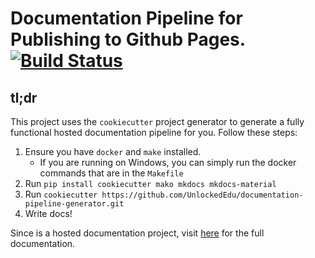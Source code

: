# Documentation Pipeline for Publishing to Github Pages. [![Build Status](https://travis-ci.com/UnlockedEdu/documentation-pipeline-generator.svg?branch=master)](https://travis-ci.com/UnlockedEdu/documentation-pipeline-generator)

## tl;dr
This project uses the `cookiecutter` project generator to generate a fully 
functional hosted documentation pipeline for you. Follow these steps:
1. Ensure you have `docker` and `make` installed.
   * If you are running on Windows, you can simply run the docker commands that are in the `Makefile`
2. Run `pip install cookiecutter mako mkdocs mkdocs-material`
3. Run `cookiecutter https://github.com/UnlockedEdu/documentation-pipeline-generator.git`
4. Write docs!

Since is a hosted documentation project, visit [here](https://unlockededu.github.io/documentation-pipeline-generator/) for the full
documentation.
